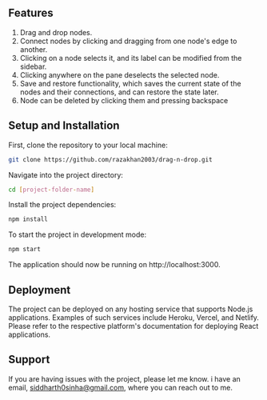 ## Features

1. Drag and drop nodes.
2. Connect nodes by clicking and dragging from one node's edge to another.
3. Clicking on a node selects it, and its label can be modified from the sidebar.
4. Clicking anywhere on the pane deselects the selected node.
5. Save and restore functionality, which saves the current state of the nodes and their connections, and can restore the state later.
5. Node can be deleted by clicking them and pressing backspace

## Setup and Installation

First, clone the repository to your local machine:

```bash
git clone https://github.com/razakhan2003/drag-n-drop.git
```

Navigate into the project directory:

```bash
cd [project-folder-name]
```

Install the project dependencies:

```bash
npm install
```

To start the project in development mode:

```bash
npm start
```

The application should now be running on http://localhost:3000.

## Deployment

The project can be deployed on any hosting service that supports Node.js applications. Examples of such services include Heroku, Vercel, and Netlify. Please refer to the respective platform's documentation for deploying React applications.


## Support

If you are having issues with the project, please let me know. i have an email, siddharth0sinha@gmail.com, where you can reach out to me.
